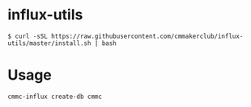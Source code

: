 # influx-utils

```
$ curl -sSL https://raw.githubusercontent.com/cmmakerclub/influx-utils/master/install.sh | bash
```


# Usage

    cmmc-influx create-db cmmc
